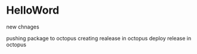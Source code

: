# HelloWord
new chnages

pushing package to octopus
creating realease in octopus
deploy release in octopus